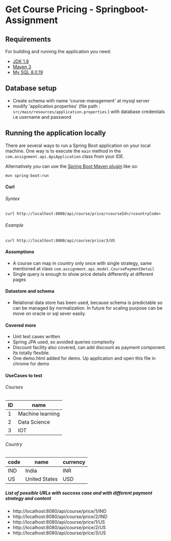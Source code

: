 # Get Course Pricing - Springboot- Assignment

## Requirements

For building and running the application you need:

- [JDK 1.8](http://www.oracle.com/technetwork/java/javase/downloads/jdk8-downloads-2133151.html)
- [Maven 3](https://maven.apache.org)
- [My SQL 8.0.19](https://www.mysql.com/)
## Database setup
- Create schema with name 'course-management' at mysql server
- modify 'application.properties' (file path : `src/main/resources/application.properties` ) with database credentials i.e username and password
## Running the application locally

There are several ways to run a Spring Boot application on your local machine. One way is to execute the `main` method in the `com.assignment.api.ApiApplication` class from your IDE.

Alternatively you can use the [Spring Boot Maven plugin](https://docs.spring.io/spring-boot/docs/current/reference/html/build-tool-plugins-maven-plugin.html) like so:

```shell
mvn spring-boot:run
```
####  Curl
######  Syntex
```shell
curl http://localhost:8080/api/course/price/<courseId>/<countryCode>
```
######  Example
```shell
curl http://localhost:8080/api/course/price/3/US
```
####  Assumptions
- A course can map in country only once with single strategy, same mentioned at class `com.assignment.api.model.CoursePaymentDetail`
- Single query is enough to show price details differently at different pages
####  Datastore and schema
- Relational data store has been used, because schema is predictable so can be managed by normalization. In future for scaling purpose can be move on oracle or sql sever easily.

####  Covered more
- Unit test cases written
- Spring JPA used, so avoided queries complexity
- Discount facility also covered, can add discount as payment component. Its totally flexible.
- One demo.html added for demo. Up application and open this file in chrome for demo

####  UseCases to test

###### Courses
 | ID  | name |
| ------------- | ------------- |
| 1  | Machine learning  |
| 2  | Data Science  |
| 3  | IOT  |

###### Country
 | code  | name |currency|
| ------------- | ------------- |------------- |
| IND  |India  |INR|
| US  | United States  |USD|

##### List of possible URLs with success case and with different payment strategy and content
- http://localhost:8080/api/course/price/1/IND
- http://localhost:8080/api/course/price/2/IND
- http://localhost:8080/api/course/price/1/US
- http://localhost:8080/api/course/price/2/US
- http://localhost:8080/api/course/price/3/US

